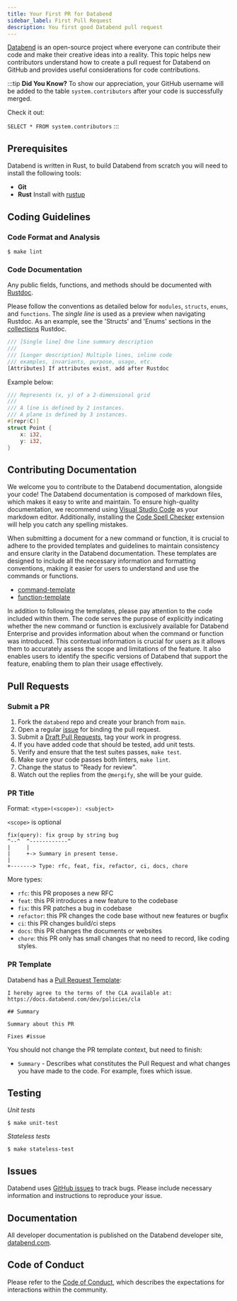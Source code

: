 ```yaml
---
title: Your First PR for Databend
sidebar_label: First Pull Request
description: You first good Databend pull request
---
```


[Databend](https://github.com/databendlabs/databend) is an open-source project where everyone can contribute their code and make their creative ideas into a reality. This topic helps new contributors understand how to create a pull request for Databend on GitHub and provides useful considerations for code contributions.

:::tip
**Did You Know?** To show our appreciation, your GitHub username will be added to the table `system.contributors` after your code is successfully merged.

Check it out:

`SELECT * FROM system.contributors`
:::

## Prerequisites

Databend is written in Rust, to build Databend from scratch you will need to install the following tools:

- **Git**
- **Rust** Install with [rustup](https://rustup.rs/)

## Coding Guidelines

### Code Format and Analysis

```shell
$ make lint
```

### Code Documentation

Any public fields, functions, and methods should be documented with [Rustdoc](https://doc.rust-lang.org/book/ch14-02-publishing-to-crates-io.html#making-useful-documentation-comments).

Please follow the conventions as detailed below for `modules`, `structs`, `enums`, and `functions`. The _single line_ is used as a preview when navigating Rustdoc. As an example, see the 'Structs' and 'Enums' sections in the [collections](https://doc.rust-lang.org/std/collections/index.html) Rustdoc.

```rust
/// [Single line] One line summary description
///
/// [Longer description] Multiple lines, inline code
/// examples, invariants, purpose, usage, etc.
[Attributes] If attributes exist, add after Rustdoc
```

Example below:

```rust
/// Represents (x, y) of a 2-dimensional grid
///
/// A line is defined by 2 instances.
/// A plane is defined by 3 instances.
#[repr(C)]
struct Point {
    x: i32,
    y: i32,
}
```

## Contributing Documentation

We welcome you to contribute to the Databend documentation, alongside your code! The Databend documentation is composed of markdown files, which makes it easy to write and maintain. To ensure high-quality documentation, we recommend using [Visual Studio Code](https://code.visualstudio.com/) as your markdown editor. Additionally, installing the [Code Spell Checker](https://marketplace.visualstudio.com/items?itemName=streetsidesoftware.code-spell-checker) extension will help you catch any spelling mistakes.

When submitting a document for a new command or function, it is crucial to adhere to the provided templates and guidelines to maintain consistency and ensure clarity in the Databend documentation. These templates are designed to include all the necessary information and formatting conventions, making it easier for users to understand and use the commands or functions.

- [command-template](https://github.com/databendlabs/databend/blob/d3a40d91b8a8ebaf878344e024164f36b6db5615/docs/public/templates/command-template.md?plain=1)
- [function-template](https://github.com/databendlabs/databend/blob/d3a40d91b8a8ebaf878344e024164f36b6db5615/docs/public/templates/function-template.md?plain=1)

In addition to following the templates, please pay attention to the code included within them. The code serves the purpose of explicitly indicating whether the new command or function is exclusively available for Databend Enterprise and provides information about when the command or function was introduced. This contextual information is crucial for users as it allows them to accurately assess the scope and limitations of the feature. It also enables users to identify the specific versions of Databend that support the feature, enabling them to plan their usage effectively.

## Pull Requests

### Submit a PR

1. Fork the `databend` repo and create your branch from `main`.
2. Open a regular [issue](https://github.com/databendlabs/databend/issues/new/choose) for binding the pull request.
3. Submit a [Draft Pull Requests](https://github.blog/2019-02-14-introducing-draft-pull-requests/), tag your work in progress.
4. If you have added code that should be tested, add unit tests.
5. Verify and ensure that the test suites passes, `make test`.
6. Make sure your code passes both linters, `make lint`.
7. Change the status to "Ready for review".
8. Watch out the replies from the `@mergify`, she will be your guide.

### PR Title

Format: `<type>(<scope>): <subject>`

`<scope>` is optional

```
fix(query): fix group by string bug
^--^  ^------------^
|     |
|     +-> Summary in present tense.
|
+-------> Type: rfc, feat, fix, refactor, ci, docs, chore
```

More types:

- `rfc`: this PR proposes a new RFC
- `feat`: this PR introduces a new feature to the codebase
- `fix`: this PR patches a bug in codebase
- `refactor`: this PR changes the code base without new features or bugfix
- `ci`: this PR changes build/ci steps
- `docs`: this PR changes the documents or websites
- `chore`: this PR only has small changes that no need to record, like coding styles.

### PR Template

Databend has a [Pull Request Template](https://github.com/databendlabs/databend/blob/main/.github/PULL_REQUEST_TEMPLATE.md):

```shell
I hereby agree to the terms of the CLA available at: https://docs.databend.com/dev/policies/cla

## Summary

Summary about this PR

Fixes #issue
```

You should not change the PR template context, but need to finish:

- `Summary` - Describes what constitutes the Pull Request and what changes you have made to the code. For example, fixes which issue.

## Testing

_Unit tests_

```shell
$ make unit-test
```

_Stateless tests_

```shell
$ make stateless-test
```

## Issues

Databend uses [GitHub issues](https://github.com/databendlabs/databend/issues) to track bugs. Please include necessary information and instructions to reproduce your issue.

## Documentation

All developer documentation is published on the Databend developer site, [databend.com](/guides).

## Code of Conduct

Please refer to the [Code of Conduct](/dev/policies/code-of-conduct), which describes the expectations for interactions within the community.

